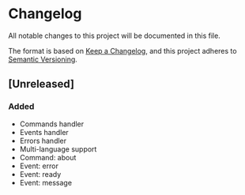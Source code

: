 # Changelog
All notable changes to this project will be documented in this file.

The format is based on [Keep a Changelog](https://keepachangelog.com/en/1.0.0/),
and this project adheres to [Semantic Versioning](https://semver.org/spec/v2.0.0.html).

## [Unreleased]
### Added
- Commands handler
- Events handler
- Errors handler
- Multi-language support
- Command: about
- Event: error
- Event: ready
- Event: message



<!--
## [Unreleased]
### Added
- 

### Changed
- 

### Deprecated
- 

### Fixed
- 

### Security
- 

-->